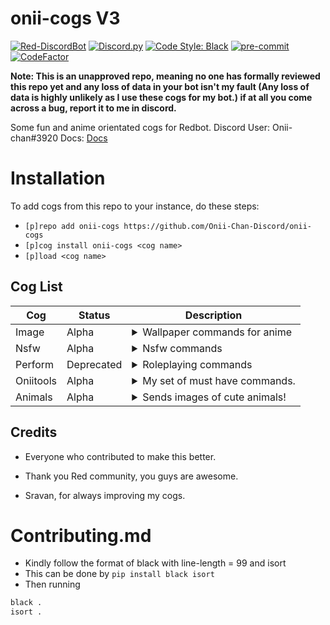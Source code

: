 # onii-cogs V3
[![Red-DiscordBot](https://img.shields.io/badge/Red--DiscordBot-V3-red.svg)](https://github.com/Cog-Creators/Red-DiscordBot)
[![Discord.py](https://img.shields.io/badge/Discord.py-rewrite-blue.svg)](https://github.com/Rapptz/discord.py/tree/rewrite)
[![Code Style: Black](https://img.shields.io/badge/code%20style-black-000000.svg)](https://github.com/ambv/black)
[![pre-commit](https://img.shields.io/badge/pre--commit-enabled-brightgreen?logo=pre-commit&logoColor=white)](https://github.com/pre-commit/pre-commit)
[![CodeFactor](https://www.codefactor.io/repository/github/onii-chan-discord/onii-cogs/badge)](https://www.codefactor.io/repository/github/onii-chan-discord/onii-cogs)

**Note: This is an unapproved repo, meaning no one has formally reviewed this repo yet and any loss of data in your bot isn't my fault (Any loss of data is highly unlikely as I use these cogs for my bot.)
if at all you come across a bug, report it to me in discord.**

Some fun and anime orientated cogs for Redbot.
Discord User:  Onii-chan#3920
Docs: [Docs](https://onii-cogs.readthedocs.io)
 # Installation
To add cogs from this repo to your instance, do these steps:
- `[p]repo add onii-cogs https://github.com/Onii-Chan-Discord/onii-cogs`
- `[p]cog install onii-cogs <cog name>`
- `[p]load <cog name>`

## Cog List
| Cog | Status | Description |
| --- | ---------- |---------------- |
| Image | Alpha |<details><summary>Wallpaper commands for anime</summary>This cog chooses random wallpapers from a different subreddits and sends them to you in an embed.</details>
| Nsfw | Alpha |<details><summary>Nsfw commands</summary>Nsfw commands, proceed with caution.</details>
| Perform | Deprecated |<details><summary>Roleplaying commands</summary>Perform things like cuddle, poke, kiss etc. [NOTE] This cog has been deprecated and is now maintained by by [Sravan](https://github.com/sravan1946) [here](https://github.com/sravan1946/sravan-cogs)</details>
| Oniitools | Alpha |<details><summary> My set of must have commands.</summary>This cog chooses random wallpapers from a different subreddits and sends them to you in an embed.</details>
| Animals | Alpha |<details><summary>Sends images of cute animals!</summary>Sends very cute animals in an embed, more animals coming soon.</details>

## Credits
- Everyone who contributed to make this better.
- Thank you Red community, you guys are awesome.

- Sravan, for always improving my cogs.

# Contributing.md
- Kindly follow the format of black with line-length = 99 and isort
- This can be done by `pip install black isort`
- Then running
```py
black .
isort .
```
